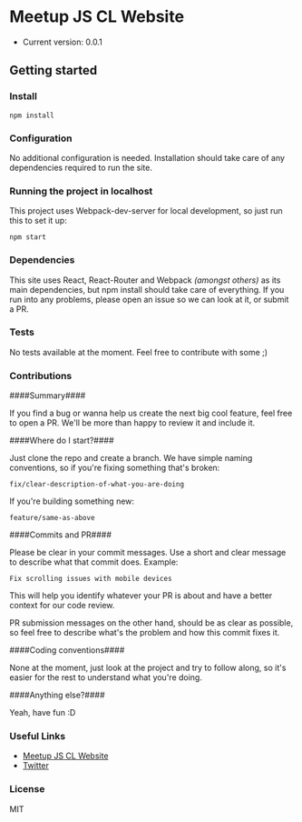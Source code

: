 # Meetup JS CL Website #

* Current version: 0.0.1

## Getting started ##

### Install ###

    npm install

### Configuration ###

No additional configuration is needed. Installation should take care of any dependencies required to run the site.

### Running the project in localhost ###

This project uses Webpack-dev-server for local development, so just run this to set it up:

    npm start

### Dependencies ###

This site uses React, React-Router and Webpack *(amongst others)* as its main dependencies, but npm install should take care of everything. If you run into any problems, please open an issue so we can look at it, or submit a PR.

### Tests ###

No tests available at the moment. Feel free to contribute with some ;)

### Contributions ###

####Summary####

If you find a bug or wanna help us create the next big cool feature, feel free to open a PR. We'll be more than happy to review it and include it.

####Where do I start?####

Just clone the repo and create a branch. We have simple naming conventions, so if you're fixing something that's broken:

    fix/clear-description-of-what-you-are-doing

If you're building something new:

    feature/same-as-above

####Commits and PR####

Please be clear in your commit messages. Use a short and clear message to describe what that commit does. Example:

    Fix scrolling issues with mobile devices

This will help you identify whatever your PR is about and have a better context for our code review.

PR submission messages on the other hand, should be as clear as possible, so feel free to describe what's the problem and how this commit fixes it.

####Coding conventions####

None at the moment, just look at the project and try to follow along, so it's easier for the rest to understand what you're doing.

####Anything else?####

Yeah, have fun :D

### Useful Links ###

* [Meetup JS CL Website](http://meetupjs.cl)
* [Twitter](http://twitter.com/meetupjs_cl)

### License ###
MIT
